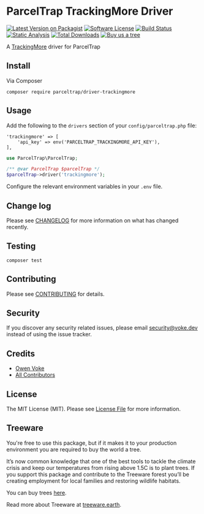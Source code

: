 # ParcelTrap TrackingMore Driver

[![Latest Version on Packagist][ico-version]][link-packagist]
[![Software License][ico-license]](LICENSE.md)
[![Build Status][ico-github-actions]][link-github-actions]
[![Static Analysis][ico-static-analysis]][link-static-analysis]
[![Total Downloads][ico-downloads]][link-downloads]
[![Buy us a tree][ico-treeware-gifting]][link-treeware-gifting]

A [TrackingMore][link-trackingmore] driver for ParcelTrap

## Install

Via Composer

```shell
composer require parceltrap/driver-trackingmore
```

## Usage

Add the following to the `drivers` section of your `config/parceltrap.php` file:

```
'trackingmore' => [
    'api_key' => env('PARCELTRAP_TRACKINGMORE_API_KEY'),
],
```

```php
use ParcelTrap\ParcelTrap;

/** @var ParcelTrap $parcelTrap */
$parcelTrap->driver('trackingmore');
```

Configure the relevant environment variables in your `.env` file.

## Change log

Please see [CHANGELOG](CHANGELOG.md) for more information on what has changed recently.

## Testing

```shell
composer test
```

## Contributing

Please see [CONTRIBUTING](.github/CONTRIBUTING.md) for details.

## Security

If you discover any security related issues, please email security@voke.dev instead of using the issue tracker.

## Credits

- [Owen Voke][link-author]
- [All Contributors][link-contributors]

## License

The MIT License (MIT). Please see [License File](LICENSE.md) for more information.

## Treeware

You're free to use this package, but if it makes it to your production environment you are required to buy the world a tree.

It’s now common knowledge that one of the best tools to tackle the climate crisis and keep our temperatures from rising above 1.5C is to plant trees. If you support this package and contribute to the Treeware forest you’ll be creating employment for local families and restoring wildlife habitats.

You can buy trees [here][link-treeware-gifting].

Read more about Treeware at [treeware.earth][link-treeware].

[ico-version]: https://img.shields.io/packagist/v/parceltrap/driver-trackingmore.svg?style=flat-square
[ico-license]: https://img.shields.io/badge/license-MIT-brightgreen.svg?style=flat-square
[ico-github-actions]: https://img.shields.io/github/workflow/status/parceltrap/driver-trackingmore/Tests.svg?style=flat-square
[ico-static-analysis]: https://img.shields.io/github/workflow/status/parceltrap/driver-trackingmore/Static%20Analysis.svg?style=flat-square&label=Static%20Analysis
[ico-downloads]: https://img.shields.io/packagist/dt/parceltrap/driver-trackingmore.svg?style=flat-square
[ico-treeware-gifting]: https://img.shields.io/badge/Treeware-%F0%9F%8C%B3-lightgreen?style=flat-square

[link-trackingmore]: https://trackingmore.com
[link-packagist]: https://packagist.org/packages/parceltrap/driver-trackingmore
[link-github-actions]: https://github.com/parceltrap/driver-trackingmore/actions
[link-static-analysis]: https://github.com/parceltrap/driver-trackingmore/actions/workflows/static.yml
[link-downloads]: https://packagist.org/packages/parceltrap/driver-trackingmore
[link-treeware]: https://treeware.earth
[link-treeware-gifting]: https://ecologi.com/owenvoke?gift-trees
[link-author]: https://github.com/owenvoke
[link-contributors]: ../../contributors
